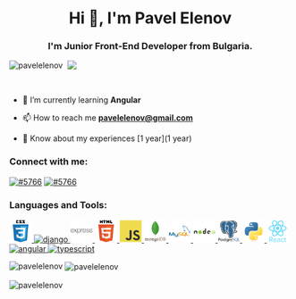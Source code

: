 <h1 align="center">Hi 👋, I'm Pavel Elenov</h1>
<h3 align="center">I'm Junior Front-End Developer from Bulgaria.</h3>
<img align="right" width="400" src="https://camo.githubusercontent.com/5ddf73ad3a205111cf8c686f687fc216c2946a75005718c8da5b837ad9de78c9/68747470733a2f2f7468756d62732e6766796361742e636f6d2f4576696c4e657874446576696c666973682d736d616c6c2e676966">
<p align="left"> <img src="https://komarev.com/ghpvc/?username=pavelelenov&label=Profile%20views&color=0e75b6&style=flat" alt="pavelelenov" /> </p>

<p align="left"> <a href="https://twitter.com/" target="blank"><img src="https://img.shields.io/twitter/follow/?logo=twitter&style=for-the-badge" alt="" /></a> </p>

- 🌱 I’m currently learning **Angular**

- 📫 How to reach me **pavelelenov@gmail.com**

- 📄 Know about my experiences [1 year](1 year)

<h3 align="left">Connect with me:</h3>
<p align="left">
<a href="https://www.linkedin.com/in/pavel-elenov-a3478926a/" target="blank"><img align="center" src="https://is5-ssl.mzstatic.com/image/thumb/Purple126/v4/a1/28/9d/a1289d6d-6c35-88c5-6e22-6abc35dab836/AppIcon-0-1x_U007emarketing-0-7-0-sRGB-85-220.png/1024x1024.jpg" alt="#5766" height="30" width="30" /></a>
<a href="https://discord.gg/#5766" target="blank"><img align="center" src="https://cdn3.iconfinder.com/data/icons/popular-services-brands-vol-2/512/discord-512.png" alt="#5766" height="30" width="30" /></a>
</p>

<h3 align="left">Languages and Tools:</h3>
<p align="left"> <a href="https://www.w3schools.com/css/" target="_blank" rel="noreferrer"> <img src="https://raw.githubusercontent.com/devicons/devicon/master/icons/css3/css3-original-wordmark.svg" alt="css3" width="40" height="40"/> </a> <a href="https://www.djangoproject.com/" target="_blank" rel="noreferrer"> <img src="https://cdn.worldvectorlogo.com/logos/django.svg" alt="django" width="40" height="40"/> </a> <a href="https://expressjs.com" target="_blank" rel="noreferrer"> <img src="https://raw.githubusercontent.com/devicons/devicon/master/icons/express/express-original-wordmark.svg" alt="express" width="40" height="40"/> </a> <a href="https://www.w3.org/html/" target="_blank" rel="noreferrer"> <img src="https://raw.githubusercontent.com/devicons/devicon/master/icons/html5/html5-original-wordmark.svg" alt="html5" width="40" height="40"/> </a> <a href="https://developer.mozilla.org/en-US/docs/Web/JavaScript" target="_blank" rel="noreferrer"> <img src="https://raw.githubusercontent.com/devicons/devicon/master/icons/javascript/javascript-original.svg" alt="javascript" width="40" height="40"/> </a> <a href="https://www.mongodb.com/" target="_blank" rel="noreferrer"> <img src="https://raw.githubusercontent.com/devicons/devicon/master/icons/mongodb/mongodb-original-wordmark.svg" alt="mongodb" width="40" height="40"/> </a> <a href="https://www.mysql.com/" target="_blank" rel="noreferrer"> <img src="https://raw.githubusercontent.com/devicons/devicon/master/icons/mysql/mysql-original-wordmark.svg" alt="mysql" width="40" height="40"/> </a> <a href="https://nodejs.org" target="_blank" rel="noreferrer"> <img src="https://raw.githubusercontent.com/devicons/devicon/master/icons/nodejs/nodejs-original-wordmark.svg" alt="nodejs" width="40" height="40"/> </a> <a href="https://www.postgresql.org" target="_blank" rel="noreferrer"> <img src="https://raw.githubusercontent.com/devicons/devicon/master/icons/postgresql/postgresql-original-wordmark.svg" alt="postgresql" width="40" height="40"/> </a> <a href="https://www.python.org" target="_blank" rel="noreferrer"> <img src="https://raw.githubusercontent.com/devicons/devicon/master/icons/python/python-original.svg" alt="python" width="40" height="40"/> </a> <a href="https://reactjs.org/" target="_blank" rel="noreferrer"> <img src="https://raw.githubusercontent.com/devicons/devicon/master/icons/react/react-original-wordmark.svg" alt="react" width="40" height="40"/> </a>
<a href="https://angular.io/" target="_blank" rel="noreferrer"> <img src="https://repository-images.githubusercontent.com/24195339/87018c00-694b-11e9-8b5f-c34826306d36" alt="angular" width="40" height="40"/> </a>
<a href="https://www.typescriptlang.org/" target="_blank" rel="noreferrer"> <img src="https://upload.wikimedia.org/wikipedia/commons/thumb/4/4c/Typescript_logo_2020.svg/1200px-Typescript_logo_2020.svg.png" alt="typescript" width="40" height="40"/> </a></p>

<p><img align="left" src="https://github-readme-stats.vercel.app/api/top-langs?username=pavelelenov&show_icons=true&locale=en&layout=compact" alt="pavelelenov" /></p>

<p>&nbsp;<img align="center" src="https://github-readme-stats.vercel.app/api?username=pavelelenov&show_icons=true&locale=en" alt="pavelelenov" /></p>

<p><img align="center" src="https://github-readme-streak-stats.herokuapp.com/?user=pavelelenov&" alt="pavelelenov" /></p>
